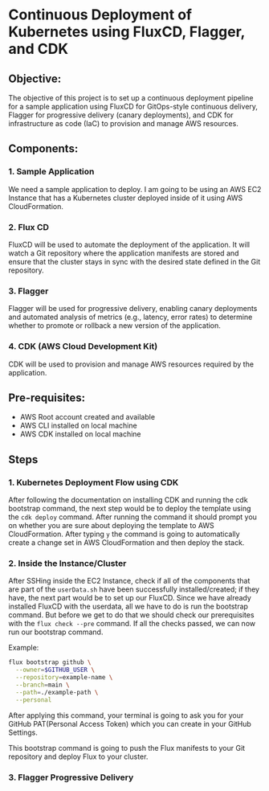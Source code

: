 # Continuous Deployment of Kubernetes using FluxCD, Flagger, and CDK

## Objective:
The objective of this project is to set up a continuous deployment pipeline for a sample application using FluxCD for GitOps-style continuous delivery, Flagger for progressive delivery (canary deployments), and CDK for infrastructure as code (IaC) to provision and manage AWS resources.

## Components:
### 1. Sample Application
We need a sample application to deploy. I am going to be using an AWS EC2 Instance that has a Kubernetes cluster deployed inside of it using AWS CloudFormation.
### 2. Flux CD
FluxCD will be used to automate the deployment of the application. It will watch a Git repository where the application manifests are stored and ensure that the cluster stays in sync with the desired state defined in the Git repository.
### 3. Flagger
Flagger will be used for progressive delivery, enabling canary deployments and automated analysis of metrics (e.g., latency, error rates) to determine whether to promote or rollback a new version of the application.
### 4. CDK (AWS Cloud Development Kit)
CDK will be used to provision and manage AWS resources required by the application.

## Pre-requisites:
- AWS Root account created and available
- AWS CLI installed on local machine
- AWS CDK installed on local machine

## Steps
### 1. Kubernetes Deployment Flow using CDK
After following the documentation on installing CDK and running the cdk bootstrap command, the next step would be to deploy the template using the
`cdk deploy` command. After running the command it should prompt you on whether you are sure about deploying the template to AWS CloudFormation.
After typing `y` the command is going to automatically create a change set in AWS CloudFormation and then deploy the stack.

### 2. Inside the Instance/Cluster
After SSHing inside the EC2 Instance, check if all of the components that are part of the `userData.sh`
have been successfully installed/created; if they have, the next part would be to set up our FluxCD. Since we have
already installed FluxCD with the userdata, all we have to do is run the bootstrap command. 
But before we get to do that we should check our prerequisites with the `flux check --pre` command. If all the checks passed, we can now run our bootstrap command.

Example:
```bash
flux bootstrap github \
  --owner=$GITHUB_USER \
  --repository=example-name \
  --branch=main \
  --path=./example-path \
  --personal
```
After applying this command, your terminal is going to ask you for your GitHub PAT(Personal Access Token) which you can create in your GitHub Settings.

This bootstrap command is going to push the Flux manifests to your Git repository and deploy Flux to your cluster.

### 3. Flagger Progressive Delivery